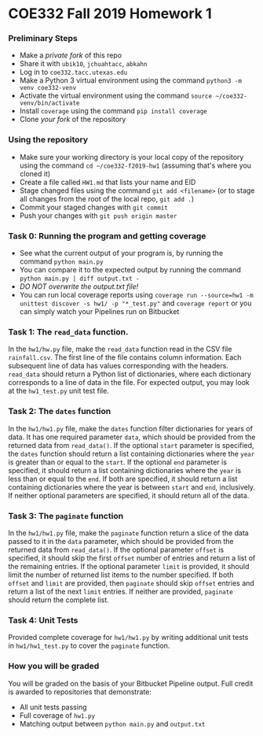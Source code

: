 # COE332 Fall 2019 Homework 1

### Preliminary Steps

- Make a *private fork* of this repo
- Share it with `ubik10`, `jchuahtacc`, `abkahn`
- Log in to `coe332.tacc.utexas.edu`
- Make a Python 3 virtual environment using the command `python3 -m venv coe332-venv`
- Activate the virtual environment using the command `source ~/coe332-venv/bin/activate`
- Install `coverage` using the command `pip install coverage`
- Clone *your fork* of the repository

### Using the repository

- Make sure your working directory is your local copy of the repository using the command `cd ~/coe332-f2019-hw1` (assuming that's where you cloned it)
- Create a file called `HW1.md` that lists your name and EID
- Stage changed files using the command `git add <filename>` (or to stage all changes from the root of the local repo, `git add .`)
- Commit your staged changes with `git commit`
- Push your changes with `git push origin master`

### Task 0: Running the program and getting coverage

- See what the current output of your program is, by running the command `python main.py`
- You can compare it to the expected output by running the command `python main.py | diff output.txt -`
- _*DO NOT overwrite the output.txt file!*_
- You can run local coverage reports using `coverage run --source=hw1 -m unittest discover -s hw1/ -p "*_test.py"` and `coverage report` or you can simply watch your Pipelines run on Bitbucket

### Task 1: The `read_data` function.

In the `hw1/hw.py` file, make the `read_data` function read in the CSV file `rainfall.csv`. The first line of the file contains column information. Each subsequent line of data has values corresponding with the headers. `read_data` should return a Python list of dictionaries, where each dictionary corresponds to a line of data in the file. For expected output, you may look at the `hw1_test.py` unit test file.

### Task 2: The `dates` function

In the `hw1/hw1.py` file, make the `dates` function filter dictionaries for years of data. It has one required parameter `data`, which should be provided from the returned data from `read_data()`. If the optional `start` parameter is specified, the `dates` function should return a list containing dictionaries where the `year` is greater than or equal to the `start`. If the optional `end` parameter is specified, it should return a list containing dictionaries where the `year` is less than or equal to the `end`. If both are specified, it should return a list containing dictionaries where the year is between `start` and `end`, inclusively. If neither optional parameters are specified, it should return all of the data.

### Task 3: The `paginate` function

In the `hw1/hw1.py` file, make the `paginate` function return a slice of the data passed to it in the `data` parameter, which should be provided from the returned data from `read_data()`. If the optional parameter `offset` is specified, it should skip the first `offset` number of entries and return a list of the remaining entries. If the optional parameter `limit` is provided, it should limit the number of returned list items to the number specified. If both `offset` and `limit` are provided, then `paginate` should skip `offset` entries and return a list of the next `limit` entries. If neither are provided, `paginate` should return the complete list.

### Task 4: Unit Tests

Provided complete coverage for `hw1/hw1.py` by writing additional unit tests in `hw1/hw1_test.py` to cover the `paginate` function.

### How you will be graded

You will be graded on the basis of your Bitbucket Pipeline output. Full credit is awarded to repositories that demonstrate:
- All unit tests passing
- Full coverage of `hw1.py`
- Matching output between `python main.py` and `output.txt`
